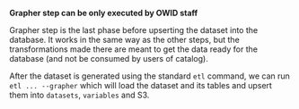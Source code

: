 **Grapher step can be only executed by OWID staff**

Grapher step is the last phase before upserting the dataset into the database. It works in the same way as the other steps, but the transformations made there are meant to get the data ready for the database (and not be consumed by users of catalog).

After the dataset is generated using the standard `etl` command, we can run `etl ... --grapher` which will load the dataset and its tables and upsert them into `datasets`, `variables` and S3.

